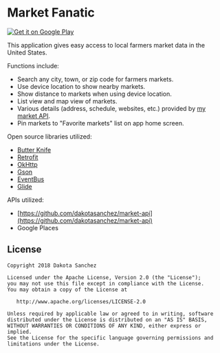 Market Fanatic
==============
[![Get it on Google Play](http://i.imgur.com/lnhOvYe.png)](https://play.google.com/store/apps/details?id=com.sanchez.fmf&hl=en)

This application gives easy access to local farmers market data in the United States.

Functions include:

- Search any city, town, or zip code for farmers markets.
- Use device location to show nearby markets.
- Show distance to markets when using device location.
- List view and map view of markets.
- Various details (address, schedule, websites, etc.) provided by [my market API](https://github.com/dakotasanchez/market-api).
- Pin markets to "Favorite markets" list on app home screen.

Open source libraries utilized:

- [Butter Knife](https://github.com/JakeWharton/butterknife)
- [Retrofit](https://github.com/square/retrofit)
- [OkHttp](https://github.com/square/okhttp)
- [Gson](https://github.com/google/gson)
- [EventBus](https://github.com/greenrobot/EventBus)
- [Glide](https://github.com/bumptech/glide)

APIs utilized:

- [https://github.com/dakotasanchez/market-api](https://github.com/dakotasanchez/market-api)
- Google Places

License
-------

    Copyright 2018 Dakota Sanchez

    Licensed under the Apache License, Version 2.0 (the "License");
    you may not use this file except in compliance with the License.
    You may obtain a copy of the License at

       http://www.apache.org/licenses/LICENSE-2.0

    Unless required by applicable law or agreed to in writing, software
    distributed under the License is distributed on an "AS IS" BASIS,
    WITHOUT WARRANTIES OR CONDITIONS OF ANY KIND, either express or implied.
    See the License for the specific language governing permissions and
    limitations under the License.
